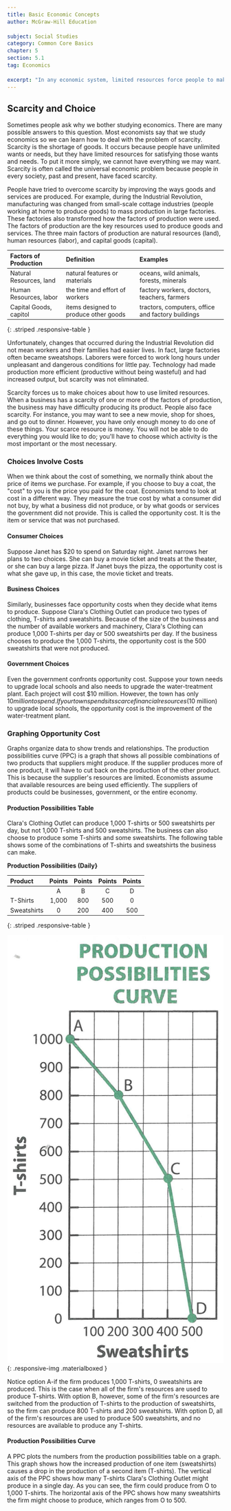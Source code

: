 ```yaml
---
title: Basic Economic Concepts
author: McGraw-Hill Education

subject: Social Studies
category: Common Core Basics
chapter: 5
section: 5.1
tag: Economics

excerpt: "In any economic system, limited resources force people to make choices. People cannot have everything they want. The study of economics helps us analyze the best way to use our limited resources."
---
```

## Scarcity and Choice

Sometimes people ask why we bother studying economics. There are many possible answers to this question. Most economists say that we study economics so we can learn how to deal with the problem of scarcity. Scarcity is the shortage of goods. It occurs because people have unlimited wants or needs, but they have limited resources for satisfying those wants and needs. To put it more simply, we cannot have everything we may want. Scarcity is often called the universal economic problem because people in every society, past and present, have faced scarcity.

People have tried to overcome scarcity by improving the ways goods and services are produced. For example, during the Industrial Revolution, manufacturing was changed from small-scale cottage industries (people working at home to produce goods) to mass production in large factories. These factories also transformed how the factors of production were used. The factors of production are the key resources used to produce goods and services. The three main factors of production are natural resources (land), human resources (labor), and capital goods (capital).

| Factors of Production | Definition | Examples |
|:-|:-|:-|
| Natural Resources, land |natural features or materials | oceans, wild animals, forests, minerals |
| Human Resources, labor | the time and effort of workers | factory workers, doctors, teachers, farmers |
| Capital Goods, capitol | items designed to produce other goods | tractors, computers, office and factory buildings |
{: .striped .responsive-table }

Unfortunately, changes that occurred during the Industrial Revolution did not mean workers and their families had easier lives. In fact, large factories often became sweatshops. Laborers were forced to work long hours under unpleasant and dangerous conditions for little pay. Technology had made production more efficient (productive without being wasteful) and had increased output, but scarcity was not eliminated.

Scarcity forces us to make choices about how to use limited resources. When a business has a scarcity of one or more of the factors of production, the business may have difficulty producing its product. People also face scarcity. For instance, you may want to see a new movie, shop for shoes, and go out to dinner. However, you have only enough money to do one of these things. Your scarce resource is money. You will not be able to do everything you would like to do; you'll have to choose which activity is the most important or the most necessary.

### Choices Involve Costs

When we think about the cost of something, we normally think about the price of items we purchase. For example, if you choose to buy a coat, the "cost" to you is the price you paid for the coat. Economists tend to look at cost in a different way. They measure the true cost by what a consumer did not buy, by what a business did not produce, or by what goods or services the government did not provide. This is called the opportunity cost. It is the item or service that was not purchased.

#### Consumer Choices

Suppose Janet has $20 to spend on Saturday night. Janet narrows her plans to two choices. She can buy a movie ticket and treats at the theater, or she can buy a large pizza. If Janet buys the pizza, the opportunity cost is what she gave up, in this case, the movie ticket and treats.

#### Business Choices

Similarly, businesses face opportunity costs when they decide what items  to produce. Suppose Clara's Clothing Outlet can produce two types of clothing, T-shirts and sweatshirts. Because of the size of the business and the number of available workers and machinery, Clara's Clothing can produce 1,000 T-shirts per day or 500 sweatshirts per day. If the business chooses to produce the 1,000 T-shirts, the opportunity cost is the 500 sweatshirts that were not produced.

#### Government Choices

Even the government confronts opportunity cost. Suppose your town needs to upgrade local schools and also needs to upgrade the water-treatment plant. Each project will cost $10 million. However, the town has only $10 million to spend. If your town spends its scarce financial resources ($10 million) to upgrade local schools, the opportunity cost is the improvement of the water-treatment plant.

### Graphing Opportunity Cost

Graphs organize data to show trends and relationships. The production possibilities curve (PPC) is a graph that shows all possible combinations of two products that suppliers might produce. If the supplier produces more of one product, it will have to cut back on the production of the other product. This is because the supplier's resources are limited. Economists assume that available resources are being used efficiently. The suppliers of products could be businesses, government, or the entire economy.

#### Production Possibilities Table

Clara's Clothing Outlet can produce 1,000 T-shirts or 500 sweatshirts per day, but not 1,000 T-shirts and 500 sweatshirts. The business can also choose to produce some T-shirts and some sweatshirts. The following table shows some of the combinations of T-shirts and sweatshirts the business can make.

**Production Possibilities (Daily}**

| Product | Points | Points | Points | Points |
|:-|:-:|:-:|:-:|:-:|
| | A | B | C | D |
| T-Shirts | 1,000 | 800 | 500 | 0 |
| Sweatshirts | 0 | 200 | 400 | 500 |
{: .striped .responsive-table }

![Production Possibilities Curve](img/ppc.png){: .responsive-img .materialboxed }

Notice option A-if the firm produces 1,000 T-shirts, 0 sweatshirts are produced. This is the case when all of the firm's resources are used to produce T-shirts. With option B, however, some of the firm's resources are switched from the production of T-shirts to the production of sweatshirts, so the firm can produce 800 T-shirts and 200 sweatshirts. With option D, all of the firm's resources are used to produce 500 sweatshirts, and no resources are available to produce any T-shirts.

#### Production Possibilities Curve

A PPC plots the numbers from the production possibilities table on a graph. This graph shows how the increased production of one item (sweatshirts) causes a drop in the production of a second item (T-shirts). The vertical axis of the PPC shows how many T-shirts Clara's Clothing Outlet might produce in a single day. As you can see, the firm could produce from O to 1,000 T-shirts. The horizontal axis of the PPC shows how many sweatshirts the firm might choose to produce, which ranges from O to 500.
